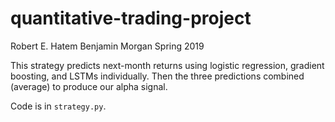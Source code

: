 # quantitative-trading-project
Robert E. Hatem
Benjamin Morgan
Spring 2019

This strategy predicts next-month returns using logistic regression, gradient boosting, and LSTMs individually. Then the three predictions combined (average) to produce our alpha signal.

Code is in `strategy.py`.
